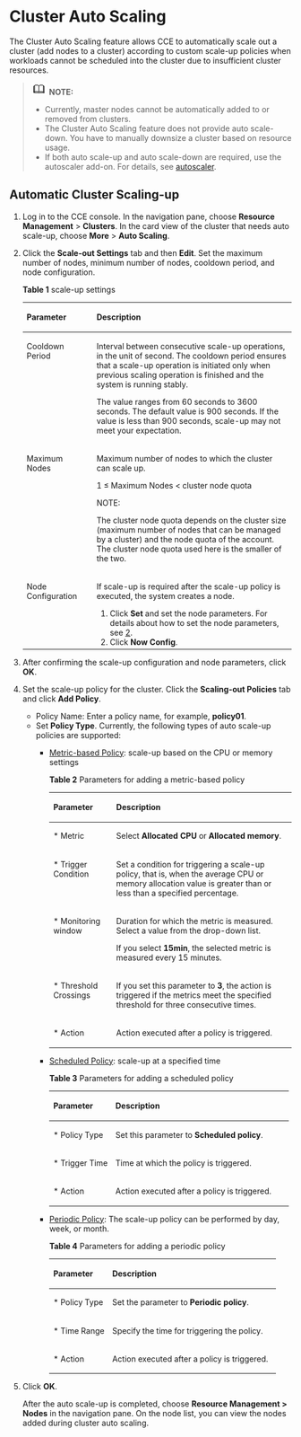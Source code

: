 # Cluster Auto Scaling<a name="cce_01_0157"></a>

The Cluster Auto Scaling feature allows CCE to automatically  scale out  a cluster \(add nodes to a cluster\) according to custom scale-up policies when workloads cannot be scheduled into the cluster due to insufficient cluster resources.

>![](public_sys-resources/icon-note.gif) **NOTE:** 
>-   Currently, master nodes cannot be automatically added to or removed from clusters.
>-   The Cluster Auto Scaling feature does not provide auto scale-down. You have to manually downsize a cluster based on resource usage.
>-   If both auto scale-up and auto scale-down are required, use the autoscaler add-on. For details, see  [autoscaler](autoscaler.md).

## Automatic Cluster Scaling-up<a name="section203712516160"></a>

1.  Log in to the CCE console. In the navigation pane, choose  **Resource Management**  \>  **Clusters**. In the card view of the cluster that needs auto scale-up, choose  **More**  \>  **Auto Scaling**.
2.  Click the  **Scale-out Settings**  tab and then  **Edit**. Set the maximum number of nodes, minimum number of nodes, cooldown period, and node configuration.

    **Table  1**  scale-up settings

    <a name="table6133357316271"></a>
    <table><thead align="left"><tr id="row6495428016271"><th class="cellrowborder" valign="top" width="26%" id="mcps1.2.3.1.1"><p id="p3992130816271"><a name="p3992130816271"></a><a name="p3992130816271"></a>Parameter</p>
    </th>
    <th class="cellrowborder" valign="top" width="74%" id="mcps1.2.3.1.2"><p id="p1240055416271"><a name="p1240055416271"></a><a name="p1240055416271"></a>Description</p>
    </th>
    </tr>
    </thead>
    <tbody><tr id="row264735262215"><td class="cellrowborder" valign="top" width="26%" headers="mcps1.2.3.1.1 "><p id="p9762105862216"><a name="p9762105862216"></a><a name="p9762105862216"></a><span class="keyword" id="keyword166813866311444"><a name="keyword166813866311444"></a><a name="keyword166813866311444"></a>Cooldown Period</span></p>
    </td>
    <td class="cellrowborder" valign="top" width="74%" headers="mcps1.2.3.1.2 "><p id="p1776217589220"><a name="p1776217589220"></a><a name="p1776217589220"></a>Interval between consecutive scale-up operations, in the unit of second. The cooldown period ensures that a scale-up operation is initiated only when previous scaling operation is finished and the system is running stably.</p>
    <p id="p157621158192219"><a name="p157621158192219"></a><a name="p157621158192219"></a>The value ranges from 60 seconds to 3600 seconds. The default value is 900 seconds. If the value is less than 900 seconds, scale-up may not meet your expectation.</p>
    </td>
    </tr>
    <tr id="row559783816271"><td class="cellrowborder" valign="top" width="26%" headers="mcps1.2.3.1.1 "><p id="p5077174216271"><a name="p5077174216271"></a><a name="p5077174216271"></a><span class="keyword" id="keyword263400725114141"><a name="keyword263400725114141"></a><a name="keyword263400725114141"></a>Maximum Nodes</span></p>
    </td>
    <td class="cellrowborder" valign="top" width="74%" headers="mcps1.2.3.1.2 "><p id="p12732340142311"><a name="p12732340142311"></a><a name="p12732340142311"></a>Maximum number of nodes to which the cluster can scale up.</p>
    <p id="p2079863914242"><a name="p2079863914242"></a><a name="p2079863914242"></a>1 ≤ Maximum Nodes &lt; cluster node quota</p>
    <div class="note" id="note93741436192516"><a name="note93741436192516"></a><a name="note93741436192516"></a><span class="notetitle"> NOTE: </span><div class="notebody"><p id="p183751136192514"><a name="p183751136192514"></a><a name="p183751136192514"></a>The cluster node quota depends on the cluster size (maximum number of nodes that can be managed by a cluster) and the node quota of the account. The cluster node quota used here is the smaller of the two.</p>
    </div></div>
    </td>
    </tr>
    <tr id="row3382856916271"><td class="cellrowborder" valign="top" width="26%" headers="mcps1.2.3.1.1 "><p id="p5575960016271"><a name="p5575960016271"></a><a name="p5575960016271"></a>Node Configuration</p>
    </td>
    <td class="cellrowborder" valign="top" width="74%" headers="mcps1.2.3.1.2 "><p id="p36381708171221"><a name="p36381708171221"></a><a name="p36381708171221"></a>If scale-up is required after the scale-up policy is executed, the system creates a node.</p>
    <a name="ol62317823171235"></a><a name="ol62317823171235"></a><ol id="ol62317823171235"><li>Click <strong id="b842352706101636"><a name="b842352706101636"></a><a name="b842352706101636"></a>Set</strong> and set the node parameters. For details about how to set the node parameters, see <a href="creating-a-node.md#li8652222123119">2</a>.</li><li>Click <strong id="b842352706115552"><a name="b842352706115552"></a><a name="b842352706115552"></a>Now Config</strong>.</li></ol>
    </td>
    </tr>
    </tbody>
    </table>

3.  After confirming the scale-up configuration and node parameters, click  **OK**.
4.  Set the scale-up policy for the cluster. Click the  **Scaling-out Policies**  tab and click  **Add Policy**.
    -   Policy Name: Enter a policy name, for example,  **policy01**.
    -   Set  **Policy Type**. Currently, the following types of auto scale-up policies are supported:
        -   [Metric-based Policy](#table23209107191540): scale-up based on the CPU or memory settings

            **Table  2**  Parameters for adding a metric-based policy

            <a name="table23209107191540"></a>
            <table><thead align="left"><tr id="row64542335191540"><th class="cellrowborder" valign="top" width="26%" id="mcps1.2.3.1.1"><p id="p60546633191540"><a name="p60546633191540"></a><a name="p60546633191540"></a>Parameter</p>
            </th>
            <th class="cellrowborder" valign="top" width="74%" id="mcps1.2.3.1.2"><p id="p5330260191540"><a name="p5330260191540"></a><a name="p5330260191540"></a>Description</p>
            </th>
            </tr>
            </thead>
            <tbody><tr id="row29097928191540"><td class="cellrowborder" valign="top" width="26%" headers="mcps1.2.3.1.1 "><p id="p8121931191540"><a name="p8121931191540"></a><a name="p8121931191540"></a>* Metric</p>
            </td>
            <td class="cellrowborder" valign="top" width="74%" headers="mcps1.2.3.1.2 "><p id="p53896712191540"><a name="p53896712191540"></a><a name="p53896712191540"></a>Select <strong id="b842352706105845"><a name="b842352706105845"></a><a name="b842352706105845"></a>Allocated CPU</strong> or <strong id="b842352706105849"><a name="b842352706105849"></a><a name="b842352706105849"></a>Allocated memory</strong>.</p>
            </td>
            </tr>
            <tr id="row32017871191540"><td class="cellrowborder" valign="top" width="26%" headers="mcps1.2.3.1.1 "><p id="p43310752191540"><a name="p43310752191540"></a><a name="p43310752191540"></a>* Trigger Condition</p>
            </td>
            <td class="cellrowborder" valign="top" width="74%" headers="mcps1.2.3.1.2 "><p id="p18509989191540"><a name="p18509989191540"></a><a name="p18509989191540"></a>Set a condition for triggering a scale-up policy, that is, when the average CPU or memory allocation value is greater than or less than a specified percentage.</p>
            </td>
            </tr>
            <tr id="row32372174191540"><td class="cellrowborder" valign="top" width="26%" headers="mcps1.2.3.1.1 "><p id="p4900477191540"><a name="p4900477191540"></a><a name="p4900477191540"></a>* Monitoring window</p>
            </td>
            <td class="cellrowborder" valign="top" width="74%" headers="mcps1.2.3.1.2 "><p id="p61394389191540"><a name="p61394389191540"></a><a name="p61394389191540"></a>Duration for which the metric is measured. Select a value from the drop-down list.</p>
            <p id="p15678591191540"><a name="p15678591191540"></a><a name="p15678591191540"></a>If you select <strong id="b8423527061147"><a name="b8423527061147"></a><a name="b8423527061147"></a>15min</strong>, the selected metric is measured every 15 minutes.</p>
            </td>
            </tr>
            <tr id="row6889597191540"><td class="cellrowborder" valign="top" width="26%" headers="mcps1.2.3.1.1 "><p id="p21186461191540"><a name="p21186461191540"></a><a name="p21186461191540"></a>* <span id="ph4802843152619"><a name="ph4802843152619"></a><a name="ph4802843152619"></a>Threshold Crossings</span></p>
            </td>
            <td class="cellrowborder" valign="top" width="74%" headers="mcps1.2.3.1.2 "><p id="p38381790191540"><a name="p38381790191540"></a><a name="p38381790191540"></a>If you set this parameter to <strong id="b84235270617847"><a name="b84235270617847"></a><a name="b84235270617847"></a>3</strong>, the action is triggered if the metrics meet the specified threshold for three consecutive times.</p>
            </td>
            </tr>
            <tr id="row9891794191540"><td class="cellrowborder" valign="top" width="26%" headers="mcps1.2.3.1.1 "><p id="p63037863191540"><a name="p63037863191540"></a><a name="p63037863191540"></a>* Action</p>
            </td>
            <td class="cellrowborder" valign="top" width="74%" headers="mcps1.2.3.1.2 "><p id="p5793264191540"><a name="p5793264191540"></a><a name="p5793264191540"></a>Action executed after a policy is triggered.</p>
            </td>
            </tr>
            </tbody>
            </table>

        -   [Scheduled Policy](#table62540231191540): scale-up at a specified time

            **Table  3**  Parameters for adding a scheduled policy

            <a name="table62540231191540"></a>
            <table><thead align="left"><tr id="row39885138191540"><th class="cellrowborder" valign="top" width="26%" id="mcps1.2.3.1.1"><p id="p9470775191540"><a name="p9470775191540"></a><a name="p9470775191540"></a>Parameter</p>
            </th>
            <th class="cellrowborder" valign="top" width="74%" id="mcps1.2.3.1.2"><p id="p28935333191540"><a name="p28935333191540"></a><a name="p28935333191540"></a>Description</p>
            </th>
            </tr>
            </thead>
            <tbody><tr id="row3287219191540"><td class="cellrowborder" valign="top" width="26%" headers="mcps1.2.3.1.1 "><p id="p64938190191540"><a name="p64938190191540"></a><a name="p64938190191540"></a>* Policy Type</p>
            </td>
            <td class="cellrowborder" valign="top" width="74%" headers="mcps1.2.3.1.2 "><p id="p25502013191540"><a name="p25502013191540"></a><a name="p25502013191540"></a>Set this parameter to <strong id="b842352706171841"><a name="b842352706171841"></a><a name="b842352706171841"></a>Scheduled <span id="ph1086491242715"><a name="ph1086491242715"></a><a name="ph1086491242715"></a>p</span>olicy</strong>.</p>
            </td>
            </tr>
            <tr id="row28191528191540"><td class="cellrowborder" valign="top" width="26%" headers="mcps1.2.3.1.1 "><p id="p1812401191540"><a name="p1812401191540"></a><a name="p1812401191540"></a>* Trigger Time</p>
            </td>
            <td class="cellrowborder" valign="top" width="74%" headers="mcps1.2.3.1.2 "><p id="p12586754191540"><a name="p12586754191540"></a><a name="p12586754191540"></a>Time at which the policy is triggered.</p>
            </td>
            </tr>
            <tr id="row46171925191540"><td class="cellrowborder" valign="top" width="26%" headers="mcps1.2.3.1.1 "><p id="p48938470191540"><a name="p48938470191540"></a><a name="p48938470191540"></a>* Action</p>
            </td>
            <td class="cellrowborder" valign="top" width="74%" headers="mcps1.2.3.1.2 "><p id="p4593172191540"><a name="p4593172191540"></a><a name="p4593172191540"></a>Action executed after a policy is triggered.</p>
            </td>
            </tr>
            </tbody>
            </table>

        -   [Periodic Policy](#table60088509191540): The scale-up policy can be performed by day, week, or month.

            **Table  4**  Parameters for adding a periodic policy

            <a name="table60088509191540"></a>
            <table><thead align="left"><tr id="row12838474191540"><th class="cellrowborder" valign="top" width="26%" id="mcps1.2.3.1.1"><p id="p33283455191540"><a name="p33283455191540"></a><a name="p33283455191540"></a>Parameter</p>
            </th>
            <th class="cellrowborder" valign="top" width="74%" id="mcps1.2.3.1.2"><p id="p11605349191540"><a name="p11605349191540"></a><a name="p11605349191540"></a>Description</p>
            </th>
            </tr>
            </thead>
            <tbody><tr id="row4159900191540"><td class="cellrowborder" valign="top" width="26%" headers="mcps1.2.3.1.1 "><p id="p1407635191540"><a name="p1407635191540"></a><a name="p1407635191540"></a>* Policy Type</p>
            </td>
            <td class="cellrowborder" valign="top" width="74%" headers="mcps1.2.3.1.2 "><p id="p46909639191540"><a name="p46909639191540"></a><a name="p46909639191540"></a>Set the parameter to <strong id="b1788560206172133"><a name="b1788560206172133"></a><a name="b1788560206172133"></a>Periodic <span id="ph45621166272"><a name="ph45621166272"></a><a name="ph45621166272"></a>p</span>olicy</strong>.</p>
            </td>
            </tr>
            <tr id="row19533571191540"><td class="cellrowborder" valign="top" width="26%" headers="mcps1.2.3.1.1 "><p id="p38715420191540"><a name="p38715420191540"></a><a name="p38715420191540"></a>* Time Range</p>
            </td>
            <td class="cellrowborder" valign="top" width="74%" headers="mcps1.2.3.1.2 "><p id="p48941350191540"><a name="p48941350191540"></a><a name="p48941350191540"></a>Specify the time for triggering the policy.</p>
            </td>
            </tr>
            <tr id="row37818973191540"><td class="cellrowborder" valign="top" width="26%" headers="mcps1.2.3.1.1 "><p id="p43437971191540"><a name="p43437971191540"></a><a name="p43437971191540"></a>* Action</p>
            </td>
            <td class="cellrowborder" valign="top" width="74%" headers="mcps1.2.3.1.2 "><p id="p28814733191540"><a name="p28814733191540"></a><a name="p28814733191540"></a>Action executed after a policy is triggered.</p>
            </td>
            </tr>
            </tbody>
            </table>


5.  Click  **OK**.

    After the auto scale-up is completed, choose  **Resource Management \> Nodes**  in the navigation pane. On the node list, you can view the nodes added during cluster auto scaling.



